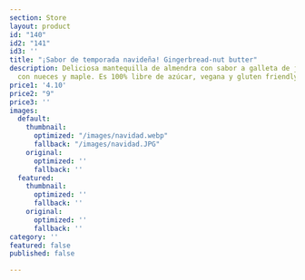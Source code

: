 ```yaml
---
section: Store
layout: product
id: "140"
id2: "141"
id3: ''
title: "¡Sabor de temporada navideña! Gingerbread-nut butter"
description: Deliciosa mantequilla de almendra con sabor a galleta de jengibre navideña
  con nueces y maple. Es 100% libre de azúcar, vegana y gluten friendly.
price1: '4.10'
price2: "9"
price3: ''
images:
  default:
    thumbnail:
      optimized: "/images/navidad.webp"
      fallback: "/images/navidad.JPG"
    original:
      optimized: ''
      fallback: ''
  featured:
    thumbnail:
      optimized: ''
      fallback: ''
    original:
      optimized: ''
      fallback: ''
category: ''
featured: false
published: false

---
```

